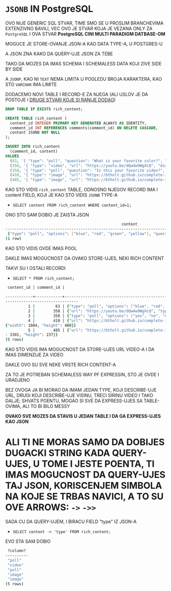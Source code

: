 # `JSONB` IN PostgreSQL

OVO NIJE GENERIC SQL STVAR, TIME SMO SE U PROSLIM BRANCHEVIMA EXTENZIVNO BAVILI, VEC OVO JE STVAR KOJA JE VEZANA ONLY ZA `PostgreSQL` I OVA STVAR **PostgreSQL CINI MULTI PARADIGM DATBASE-OM**

MOGUCE JE STORE-OVANJE JSON-A KAO DATA TYPE-A, U POSTGRES-U

A JSON ZNA KAKO DA QUERY-UJE JSON ZA TEBE

TAKO DA MOZES DA IMAS SCHEMA I SCHEMALESS DATA KOJI ZIVE SIDE BY SIDE

A `JSONP`, KAO NI `TEXT` NEMA LIMITA U POGLEDU BROJA KARAKTERA, KAO STO `VARCHAR` IMA LIMITE

DODACEMO NOVI TABLE I RECORD-E ZA NJEGA (ALI USLOV JE DA POSTOJE I [DRUGE STVARI KOJE SI RANIJE DODAO](sample-postgresql.sql))

```sql
DROP TABLE IF EXISTS rich_content;

CREATE TABLE rich_content (
  content_id INTEGER PRIMARY KEY GENERATED ALWAYS AS IDENTITY,
  comment_id INT REFERENCES comments(comment_id) ON DELETE CASCADE,
  content JSONB NOT NULL
);

INSERT INTO rich_content
  (comment_id, content)
VALUES
  (63, '{ "type": "poll", "question": "What is your favorite color?", "options": ["blue", "red", "green", "yellow"] }'),
  (358, '{ "type": "video", "url": "https://youtu.be/dQw4w9WgXcQ", "dimensions": { "height": 1080, "width": 1920 }}'),
  (358, '{ "type": "poll", "question": "Is this your favorite video?", "options": ["yes", "no", "oh you"] }'),
  (410, '{ "type": "image", "url": "https://btholt.github.io/complete-intro-to-linux-and-the-cli/WORDMARK-Small.png", "dimensions": { "height": 400, "width": 1084 }}'),
  (485, '{ "type": "image", "url": "https://btholt.github.io/complete-intro-to-linux-and-the-cli/HEADER.png", "dimensions": { "height": 237 , "width": 3301 }}');
```

KAO STO VIDIS `rich_content` TABLE, ODNOSNO NJEGOV RECORD IMA I content FIELD, KOJI JE KAO STO VIDIS `JSONB` TYPE-A

- `SELECT content FROM rich_content WHERE content_id=1;`

ONO STO SAM DOBIO JE ZAISTA JSON

```zsh
                                                   content                                                   
-------------------------------------------------------------------------------------------------------------
 {"type": "poll", "options": ["blue", "red", "green", "yellow"], "question": "What is your favorite color?"}
(1 row)
```

KAO STO VIDIS OVDE IMAS POOL

DAKLE IMAS MOGUCNOST DA OVAKO STORE-UJES, NEKI RICH CONTENT

TAKVI SU I OSTALI RECORDI

- `SELECT * FROM rich_content;`

```zsh
 content_id | comment_id |                                                                          content                                          
                                
------------+------------+---------------------------------------------------------------------------------------------------------------------------
--------------------------------
          1 |         63 | {"type": "poll", "options": ["blue", "red", "green", "yellow"], "question": "What is your favorite color?"}
          2 |        358 | {"url": "https://youtu.be/dQw4w9WgXcQ", "type": "video", "dimensions": {"width": 1920, "height": 1080}}
          3 |        358 | {"type": "poll", "options": ["yes", "no", "oh you"], "question": "Is this your favorite video?"}
          4 |        410 | {"url": "https://btholt.github.io/complete-intro-to-linux-and-the-cli/WORDMARK-Small.png", "type": "image", "dimensions": 
{"width": 1084, "height": 400}}
          5 |        485 | {"url": "https://btholt.github.io/complete-intro-to-linux-and-the-cli/HEADER.png", "type": "image", "dimensions": {"width"
: 3301, "height": 237}}
(5 rows)
```

KAO STO VIDIS IMA MOGUCNOST DA STORE-UJES URL VIDEO-A I DA IMAS DIMENZIJE ZA VIDEO

DAKLE OVO SU SVE NEKE VRSTE RICH CONTENT-A

ZA TO JE POTREBAN SCHEMALESS WAY PF EXPRESSIN, STO JE OVDE I URADJENO

BEZ OVOGA JA BI MORAO DA IMAM JEDAN TYPE, KOJI DESCRIBE-UJE URL, DRUGI KOJI DESCRIBE-UJE VISINU, TRECI SIRINU VIDEO I TAKO DALJE; SHVATS POENTU, MOGAO SI SVE DA EXPRESS-UJES SA TABLE-OVIMA, ALI TO BI BILO MESSY

**OVAKO SVE MOZES DA STAVIS U JEDAN TABLE I DA GA EXPRESS-UJES KAO JSON**

# ALI TI NE MORAS SAMO DA DOBIJES DUGACKI STRING KADA QUERY-UJES, U TOME I JESTE POENTA, TI IMAS MOGUCNOST DA QUERY-UJES TAJ JSON, KORISCENJEM SIMBOLA NA KOJE SE TRBAS NAVICI, A TO SU OVE ARROWS: `->` `->>`

SADA CU DA QUERY-UJEM, I BIRACU FIELD "type" IZ JSON-A

- `SELECT content -> 'type' FROM rich_content;`

EVO STA SAM DOBIO

```zsh
 ?column? 
----------
 "poll"
 "video"
 "poll"
 "image"
 "image"
(5 rows)
```